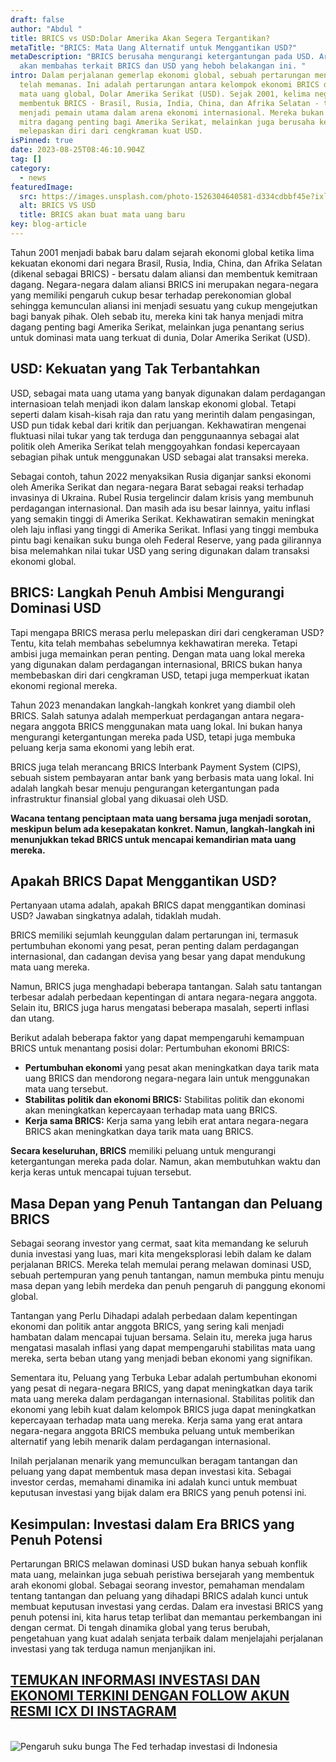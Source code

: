 ```yaml
---
draft: false
author: "Abdul "
title: BRICS vs USD:Dolar Amerika Akan Segera Tergantikan?
metaTitle: "BRICS: Mata Uang Alternatif untuk Menggantikan USD?"
metaDescription: "BRICS berusaha mengurangi ketergantungan pada USD. Artikel ini
  akan membahas terkait BRICS dan USD yang heboh belakangan ini. "
intro: Dalam perjalanan gemerlap ekonomi global, sebuah pertarungan mendalam
  telah memanas. Ini adalah pertarungan antara kelompok ekonomi BRICS dan raja
  mata uang global, Dolar Amerika Serikat (USD). Sejak 2001, kelima negara yang
  membentuk BRICS - Brasil, Rusia, India, China, dan Afrika Selatan - telah
  menjadi pemain utama dalam arena ekonomi internasional. Mereka bukan hanya
  mitra dagang penting bagi Amerika Serikat, melainkan juga berusaha keras untuk
  melepaskan diri dari cengkraman kuat USD.
isPinned: true
date: 2023-08-25T08:46:10.904Z
tag: []
category:
  - news
featuredImage:
  src: https://images.unsplash.com/photo-1526304640581-d334cdbbf45e?ixlib=rb-4.0.3&ixid=M3wxMjA3fDB8MHxwaG90by1wYWdlfHx8fGVufDB8fHx8fA%3D%3D&auto=format&fit=crop&w=870&q=80
  alt: BRICS VS USD
  title: BRICS akan buat mata uang baru
key: blog-article
---
```

Tahun 2001 menjadi babak baru dalam sejarah ekonomi global ketika lima kekuatan ekonomi dari negara Brasil, Rusia, India, China, dan Afrika Selatan (dikenal sebagai BRICS) - bersatu dalam aliansi dan membentuk kemitraan dagang. Negara-negara dalam aliansi BRICS ini  merupakan negara-negara yang memiliki pengaruh cukup besar terhadap perekonomian global sehingga kemunculan aliansi ini menjadi sesuatu yang cukup mengejutkan bagi banyak pihak. Oleh sebab itu, mereka kini tak hanya menjadi mitra dagang penting bagi Amerika Serikat, melainkan juga penantang serius untuk dominasi mata uang terkuat di dunia, Dolar Amerika Serikat (USD).

## USD: Kekuatan yang Tak Terbantahkan

USD, sebagai mata uang utama yang banyak digunakan dalam perdagangan internasioan telah menjadi ikon dalam lanskap ekonomi global. Tetapi seperti dalam kisah-kisah raja dan ratu yang merintih dalam pengasingan, USD pun tidak kebal dari kritik dan perjuangan. Kekhawatiran mengenai fluktuasi nilai tukar yang tak terduga dan penggunaannya sebagai alat politik oleh Amerika Serikat telah menggoyahkan fondasi kepercayaan sebagian pihak untuk menggunakan USD sebagai alat transaksi mereka.

Sebagai contoh, tahun 2022 menyaksikan Rusia diganjar sanksi ekonomi oleh Amerika Serikat dan negara-negara Barat sebagai reaksi terhadap invasinya di Ukraina. Rubel Rusia tergelincir dalam krisis yang membunuh perdagangan internasional. Dan masih ada isu besar lainnya, yaitu inflasi yang semakin tinggi di Amerika Serikat. Kekhawatiran semakin meningkat oleh laju inflasi yang tinggi di Amerika Serikat. Inflasi yang tinggi membuka pintu bagi kenaikan suku bunga oleh Federal Reserve, yang pada gilirannya bisa melemahkan nilai tukar USD yang sering digunakan dalam transaksi ekonomi global. 

## BRICS: Langkah Penuh Ambisi Mengurangi Dominasi USD

Tapi mengapa BRICS merasa perlu melepaskan diri dari cengkeraman USD? Tentu, kita telah membahas sebelumnya kekhawatiran mereka. Tetapi ambisi juga memainkan peran penting. Dengan mata uang lokal mereka yang digunakan dalam perdagangan internasional, BRICS bukan hanya membebaskan diri dari cengkraman USD, tetapi juga memperkuat ikatan ekonomi regional mereka.

Tahun 2023 menandakan langkah-langkah konkret yang diambil oleh BRICS. Salah satunya adalah memperkuat perdagangan antara negara-negara anggota BRICS menggunakan mata uang lokal. Ini bukan hanya mengurangi ketergantungan mereka pada USD, tetapi juga membuka peluang kerja sama ekonomi yang lebih erat.

BRICS juga telah merancang BRICS Interbank Payment System (CIPS), sebuah sistem pembayaran antar bank yang berbasis mata uang lokal. Ini adalah langkah besar menuju pengurangan ketergantungan pada infrastruktur finansial global yang dikuasai oleh USD.

**Wacana tentang penciptaan mata uang bersama juga menjadi sorotan, meskipun belum ada kesepakatan konkret. Namun, langkah-langkah ini menunjukkan tekad BRICS untuk mencapai kemandirian mata uang mereka.**

## **Apakah BRICS Dapat Menggantikan USD?**

Pertanyaan utama adalah, apakah BRICS dapat menggantikan dominasi USD? Jawaban singkatnya adalah, tidaklah mudah. 

BRICS memiliki sejumlah keunggulan dalam pertarungan ini, termasuk pertumbuhan ekonomi yang pesat, peran penting dalam perdagangan internasional, dan cadangan devisa yang besar yang dapat mendukung mata uang mereka.

Namun, BRICS juga menghadapi beberapa tantangan. Salah satu tantangan terbesar adalah perbedaan kepentingan di antara negara-negara anggota. Selain itu, BRICS juga harus mengatasi beberapa masalah, seperti inflasi dan utang.

Berikut adalah beberapa faktor yang dapat mempengaruhi kemampuan BRICS untuk menantang posisi dolar:
Pertumbuhan ekonomi BRICS: 

* **Pertumbuhan ekonomi** yang pesat akan meningkatkan daya tarik mata uang BRICS dan mendorong negara-negara lain untuk menggunakan mata uang tersebut.
* **Stabilitas politik dan ekonomi BRICS:** Stabilitas politik dan ekonomi akan meningkatkan kepercayaan terhadap mata uang BRICS.
* **Kerja sama BRICS:** Kerja sama yang lebih erat antara negara-negara BRICS akan meningkatkan daya tarik mata uang BRICS.

**Secara keseluruhan, BRICS** memiliki peluang untuk mengurangi ketergantungan mereka pada dolar. Namun, akan membutuhkan waktu dan kerja keras untuk mencapai tujuan tersebut.

## Masa Depan yang Penuh Tantangan dan Peluang BRICS

Sebagai seorang investor yang cermat, saat kita memandang ke seluruh dunia investasi yang luas, mari kita mengeksplorasi lebih dalam ke dalam perjalanan BRICS. Mereka telah memulai perang melawan dominasi USD, sebuah pertempuran yang penuh tantangan, namun membuka pintu menuju masa depan yang lebih merdeka dan penuh pengaruh di panggung ekonomi global.

Tantangan yang Perlu Dihadapi adalah perbedaan dalam kepentingan ekonomi dan politik antar anggota BRICS, yang sering kali menjadi hambatan dalam mencapai tujuan bersama. Selain itu, mereka juga harus mengatasi masalah inflasi yang dapat mempengaruhi stabilitas mata uang mereka, serta beban utang yang menjadi beban ekonomi yang signifikan.

Sementara itu, Peluang yang Terbuka Lebar adalah pertumbuhan ekonomi yang pesat di negara-negara BRICS, yang dapat meningkatkan daya tarik mata uang mereka dalam perdagangan internasional. Stabilitas politik dan ekonomi yang lebih kuat dalam kelompok BRICS juga dapat meningkatkan kepercayaan terhadap mata uang mereka. Kerja sama yang erat antara negara-negara anggota BRICS membuka peluang untuk memberikan alternatif yang lebih menarik dalam perdagangan internasional.

Inilah perjalanan menarik yang memunculkan beragam tantangan dan peluang yang dapat membentuk masa depan investasi kita. Sebagai investor cerdas, memahami dinamika ini adalah kunci untuk membuat keputusan investasi yang bijak dalam era BRICS yang penuh potensi ini.

## Kesimpulan: Investasi dalam Era BRICS yang Penuh Potensi

Pertarungan BRICS melawan dominasi USD bukan hanya sebuah konflik mata uang, melainkan juga sebuah peristiwa bersejarah yang membentuk arah ekonomi global. Sebagai seorang investor, pemahaman mendalam tentang tantangan dan peluang yang dihadapi BRICS adalah kunci untuk membuat keputusan investasi yang cerdas. Dalam era investasi BRICS yang penuh potensi ini, kita harus tetap terlibat dan memantau perkembangan ini dengan cermat. Di tengah dinamika global yang terus berubah, pengetahuan yang kuat adalah senjata terbaik dalam menjelajahi perjalanan investasi yang tak terduga namun menjanjikan ini.

## [T﻿EMUKAN INFORMASI INVESTASI DAN EKONOMI TERKINI DENGAN FOLLOW AKUN RESMI ICX DI INSTAGRAM](https://www.instagram.com/icx.id/)

\
![Pengaruh suku bunga The Fed terhadap investasi di Indonesia](https://icx.id/img/snapinsta.app_346119647_1435083573982006_484823168912654359_n_1080-1-.jpg "Suku bunga The Fed dan investasi di Indonesia")